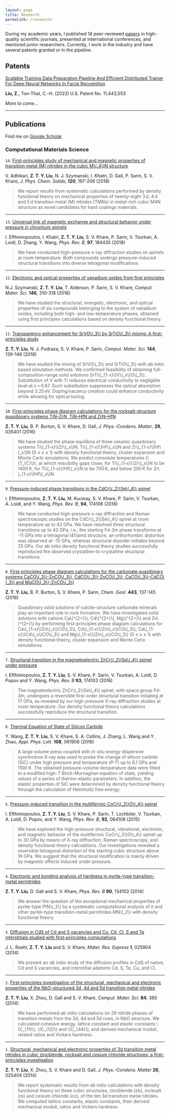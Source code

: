 ```yaml
---
layout: page
title: Research
permalink: /research/
---
```


During my academic years, I published 14 peer-reviewed [papers](https://scholar.google.com/citations?user=AT89GwYAAAAJ&hl=en) in high-quality scientific journals, presented at international conferences, and mentored junior researchers. Currently, I work in the industry and have several patents granted or in the pipeline.

## Patents

[Scalable Training Data Preparation Pipeline And Efficient Distributed Trainer For Deep Neural Networks In Facial Recognition](https://patentcenter.uspto.gov/applications/17676914)

**Liu, Z.**, Ton-That, C.-H. (2022) U.S. Patent No. 11,443,553

*More to come...*

-----------------

## Publications

Find me on [Google Scholar](https://scholar.google.com/citations?user=AT89GwYAAAAJ&hl=en)

### Computational Materials Science

`14`. [First-principles study of mechanical and magnetic properties of transition metal (M) nitrides in the cubic M\\(\_4\\)N structure](https://www.sciencedirect.com/science/article/abs/pii/S0022369717320206)

V. Adhikari, **Z. T. Y. Liu**, N. J. Szymanski, I. Khatri, D. Gall, P. Sarin, S. V. Khare, *J. Phys. Chem. Solids*, **120**, 197-206 (2018)

> We report results from systematic calculations performed by density functional theory on mechanical properties of twenty-eight 3 d, 4 d and 5 d transition metal (M) nitrides (TMNs) in metal-rich cubic M4N structure as novel candidates for hard coatings materials.

-----------------

`13`. [Universal link of magnetic exchange and structural behavior under pressure in chromium spinels](https://journals.aps.org/prb/abstract/10.1103/PhysRevB.97.184435)

I. Efthimiopoulos, I. Khatri, **Z. T. Y. Liu**, S. V. Khare, P. Sarin, V. Tsurkan, A. Loidl, D. Zhang, Y. Wang, *Phys. Rev. B*, **97**, 184435 (2018)

> We have conducted high-pressure x-ray diffraction studies on spinels at room temperature. Both compounds undergo pressure-induced structural transitions into diverse tetragonal modifications.

-----------------

`12`. [Electronic and optical properties of vanadium oxides from first principles](https://www.sciencedirect.com/science/article/abs/pii/S0927025618300612)

N.J. Szymanski, **Z. T. Y. Liu**, T. Alderson, P. Sarin, S. V. Khare, *Comput. Mater. Sci.* **146**, 310-318 (2018)

> We have studied the structural, energetic, electronic, and optical properties of six compounds belonging to the system of vanadium oxides, including both high- and low-temperature phases, obtained using first principles calculations based on density functional theory.

-----------------

`11`. [Transparency enhancement for SrVO\\(\_3\\) by SrTiO\\(\_3\\) mixing: A first-principles study](https://www.sciencedirect.com/science/article/pii/S092702561730705X)

**Z. T. Y. Liu**, N. J. Podraza, S. V. Khare, P. Sarin, *Comput. Mater. Sci.* **144**, 139-146 (2018)

> We have studied the mixing of SrVO\\(\_3\\) and SrTiO\\(\_3\\) with ab initio based simulation methods. We confirmed feasibility of obtaining full-composition-range solid solutions SrTi\\(\_{1-x}\\)V\\(\_x\\)O\\(\_3\\). Substitution of V with Ti reduces electrical conductivity to negligible level at x = 0.67. Such substitution suppresses the optical absorption beyond 3.25 eV. Doping/vacancy creation could enhance conductivity while allowing for optical tuning.

-----------------

`10`. [First-principles phase diagram calculations for the rocksalt-structure quasibinary systems TiN–ZrN, TiN–HfN and ZrN–HfN](http://iopscience.iop.org/article/10.1088/0953-8984/29/3/035401)

**Z. T. Y. Liu**, B. P. Burton, S. V. Khare, D. Gall, *J. Phys.-Condens. Matter*, **29**, 035401 (2016)

> We have studied the phase equilibria of three ceramic quasibinary systems Ti\\(\_{1-x}\\)Zr\\(\_x\\)N, Ti\\(\_{1-x}\\)Hf\\(\_x\\)N and Zr\\(\_{1-x}\\)Hf\\(\_x\\)N (0 ≤ x ≤ 1) with density functional theory, cluster expansion and Monte Carlo simulations. We predict consolute temperatures (\\(T_{C}\\)), at which miscibility gaps close, for Ti\\(\_{1-x}\\)Zr\\(\_x\\)N to be 1400 K, for Ti\\(\_{1-x}\\)Hf\\(\_x\\)N to be 700 K, and below 200 K for Zr\\(\_{1-x}\\)Hf\\(\_x\\)N.

-----------------

`9`. [Pressure-induced phase transitions in the CdCr\\(_2\\)Se\\(_4\\) spinel](http://journals.aps.org/prb/abstract/10.1103/PhysRevB.94.174106)

I. Efthimiopoulos, **Z. T. Y. Liu**, M. Kucway, S. V. Khare, P. Sarin, V. Tsurkan, A. Loidl, and Y. Wang, *Phys. Rev. B*, **94**, 174106 (2016)

> We have conducted high-pressure x-ray diffraction and Raman spectroscopic studies on the CdCr\\(_2\\)Se\\(_4\\) spinel at room temperature up to 42 GPa. We have resolved three structural transitions up to 42 GPa, i.e., the starting Fd-3m phase transforms at -11 GPa into a tetragonal I41/amd structure, an orthorhombic distortion was observed at -15 GPa, whereas structural disorder initiates beyond 25 GPa. Our ab initio density functional theory studies successfully reproduced the observed crystalline-to-crystalline structural transitions.

-----------------

`8`. [First-principles phase diagram calculations for the carbonate quasibinary systems CaCO\\(_3\\)-ZnCO\\(_3\\), CdCO\\(_3\\)-ZnCO\\(_3\\), CaCO\\(_3\\)-CdCO\\(_3\\) and MgCO\\(_3\\)-ZnCO\\(_3\\)](http://www.sciencedirect.com/science/article/pii/S0009254116304934)

**Z. T. Y. Liu**, B. P. Burton, S. V. Khare, P. Sarin, *Chem. Geol.* **443**, 137-145 (2016)

> Quasibinary solid solutions of calcite-structure carbonate minerals play an important role in rock formation. We have investigated solid solutions with cations Ca\\(^{2+}\\), Cd\\(^{2+}\\), Mg\\(^{2+}\\) and Zn\\(^{2+}\\) by performing first-principles phase diagram calculations for Ca\\(\_{1-x}\\)Zn\\(\_x\\)CO\\(_3\\), Cd\\(\_{1-x}\\)Zn\\(\_x\\)CO\\(_3\\), Ca\\(\_{1-x}\\)Cd\\(\_x\\)CO\\(_3\\) and Mg\\(\_{1-x}\\)Zn\\(\_x\\)CO\\(_3\\) (0 ≤ x ≤ 1) with density functional theory, cluster expansion and Monte Carlo simulations.

-----------------

`7`. [Structural transition in the magnetoelectric ZnCr\\(_2\\)Se\\(_4\\) spinel under pressure](https://journals.aps.org/prb/abstract/10.1103/PhysRevB.93.174103)

I. Efthimiopoulos, **Z. T. Y. Liu**, S. V. Khare, P. Sarin, V. Tsurkan, A. Loidl, D. Popov and Y. Wang, *Phys. Rev. B* **93**, 174103 (2016)

> Τhe magnetoelectric ZnCr\\(_2\\)Se\\(_4\\) spinel, with space group Fd-3m, undergoes a reversible first-order structural transition initiating at 17 GPa, as revealed by our high-pressure X-ray diffraction studies at room temperature. Our density functional theory calculations successfully reproduce the structural transition.

-----------------

`6`. [Thermal Equation of State of Silicon Carbide](http://scitation.aip.org/content/aip/journal/apl/108/6/10.1063/1.4941797)

Y. Wang, **Z. T. Y. Liu**, S. V. Khare, S. A. Collins, J. Zhang, L. Wang and Y. Zhao, *Appl. Phys. Lett.* **108**, 061906 (2016)

> A large volume press coupled with *in-situ* energy-dispersive synchrotron X-ray was used to probe the change of silicon carbide (SiC) under high pressure and temperature (*P-T*) up to 8.1 GPa and 1100 K. The obtained pressure–volume–temperature data were fitted to a modified high-*T* Birch-Murnaghan equation of state, yielding values of a series of thermo-elastic parameters. In addition, the elastic properties of SiC were determined by density functional theory through the calculation of Helmholtz free energy.

-----------------

`5`. [Pressure-induced transition in the multiferroic CoCr\\(_2\\)O\\(_4\\) spinel](http://journals.aps.org/prb/abstract/10.1103/PhysRevB.92.064108)

I. Efthimiopoulos, **Z. T. Y. Liu**, S. V. Khare, P. Sarin, T. Lochbiler, V. Tsurkan, A. Loidl, D. Popov, and Y. Wang, *Phys. Rev. B*, **92**, 064108 (2015)

> We have explored the high-pressure structural, vibrational, electronic, and magnetic behavior of the multiferroic CoCr\\(_2\\)O\\(_4\\) spinel up to 30 GPa by means of X-ray diffraction, Raman spectroscopy, and density functional theory calculations. Our investigations revealed a reversible tetragonal distortion of the starting cubic structure above 16 GPa. We suggest that the structural modification is mainly driven by magnetic effects induced under pressure.

-----------------

`4`. [Electronic and bonding analysis of hardness in pyrite-type transition-metal pernitrides](http://journals.aps.org/prb/abstract/10.1103/PhysRevB.90.134102)

**Z. T. Y. Liu**, D. Gall and S. V. Khare, *Phys. Rev. B* **90**, 134102 (2014)

> We answer the question of the exceptional mechanical properties of pyrite-type PtN\\(_2\\) by a systematic computational analysis of it and other pyrite-type transition-metal pernitrides *M*N\\(_2\\) with density functional theory.

-----------------

`3`. [Diffusion in CdS of Cd and S vacancies and Cu, Cd, Cl, S and Te interstitials studied with first-principles computations](http://iopscience.iop.org/2053-1591/1/2/025904/)

J. L. Roehl, **Z. T. Y. Liu** and S. V. Khare, *Mater. Res. Express* **1**, 025904 (2014)

> We present an *ab initio* study of the diffusion profiles in CdS of native, Cd and S vacancies, and interstitial adatoms Cd, S, Te, Cu, and Cl.

-----------------

`2`. [First-principles investigation of the structural, mechanical and electronic properties of the NbO-structured 3d, 4d and 5d transition metal nitrides](http://www.sciencedirect.com/science/article/pii/S0927025613007957)

**Z. T. Y. Liu**, X. Zhou, D. Gall and S. V. Khare, *Comput. Mater. Sci.* **84**, 365 (2014)

> We have performed *ab initio* calculations on 29 nitride phases of transition metals from the 3d, 4d and 5d rows, in NbO structure. We calculated cohesive energy, lattice constant and elastic constants \\(C\_{11}\\), \\(C\_{12}\\) and \\(C\_{44}\\), and derived mechanical moduli, related ratios and Vickers hardness.

-----------------

`1`. [Structural, mechanical and electronic properties of 3d transition metal nitrides in cubic zincblende, rocksalt and cesium chloride structures: a first-principles investigation](http://iopscience.iop.org/0953-8984/26/2/025404/)

**Z. T. Y. Liu**, X. Zhou, S. V. Khare and D. Gall, *J. Phys.-Condens. Matter* **26**, 025404 (2014)

> We report systematic results from *ab initio* calculations with density functional theory on three cubic structures, zincblende (zb), rocksalt (rs) and cesium chloride (cc), of the ten 3d transition metal nitrides. We computed lattice constants, elastic constants, their derived mechanical moduli, ratios and Vickers hardness.
